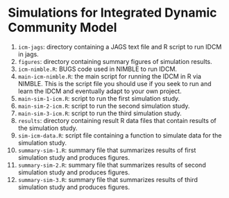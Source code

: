 # Simulations for Integrated Dynamic Community Model

1. `icm-jags`: directory containing a JAGS text file and R script to run IDCM in jags.
2. `figures`: directory containing summary figures of simulation results.
3. `icm-nimble.R`: BUGS code used in NIMBLE to run IDCM.
4. `main-icm-nimble.R`: the main script for running the IDCM in R via NIMBLE. This is the script file you should use if you seek to run and learn the IDCM and eventually adapt to your own project.
5. `main-sim-1-icm.R`: script to run the first simulation study. 
6. `main-sim-2-icm.R`: script to run the second simulation study. 
7. `main-sim-3-icm.R`: script to run the third simulation study. 
8. `results`: directory containing result R data files that contain results of the simulation study. 
9. `sim-icm-data.R`: script file containing a function to simulate data for the simulation study. 
10. `summary-sim-1.R`: summary file that summarizes results of first simulation study and produces figures.
11. `summary-sim-2.R`: summary file that summarizes results of second simulation study and produces figures. 
12. `summary-sim-3.R`: summary file that summarizes results of third simulation study and produces figures. 

